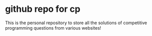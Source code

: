 # github repo for cp


This is the personal repository to store all the solutions of competitive programming questions from various websites!
